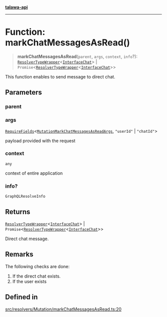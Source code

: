 [**talawa-api**](../../../../README.md)

***

# Function: markChatMessagesAsRead()

> **markChatMessagesAsRead**(`parent`, `args`, `context`, `info`?): [`ResolverTypeWrapper`](../../../../types/generatedGraphQLTypes/type-aliases/ResolverTypeWrapper.md)\<[`InterfaceChat`](../../../../models/Chat/interfaces/InterfaceChat.md)\> \| `Promise`\<[`ResolverTypeWrapper`](../../../../types/generatedGraphQLTypes/type-aliases/ResolverTypeWrapper.md)\<[`InterfaceChat`](../../../../models/Chat/interfaces/InterfaceChat.md)\>\>

This function enables to send message to direct chat.

## Parameters

### parent

### args

[`RequireFields`](../../../../types/generatedGraphQLTypes/type-aliases/RequireFields.md)\<[`MutationMarkChatMessagesAsReadArgs`](../../../../types/generatedGraphQLTypes/type-aliases/MutationMarkChatMessagesAsReadArgs.md), `"userId"` \| `"chatId"`\>

payload provided with the request

### context

`any`

context of entire application

### info?

`GraphQLResolveInfo`

## Returns

[`ResolverTypeWrapper`](../../../../types/generatedGraphQLTypes/type-aliases/ResolverTypeWrapper.md)\<[`InterfaceChat`](../../../../models/Chat/interfaces/InterfaceChat.md)\> \| `Promise`\<[`ResolverTypeWrapper`](../../../../types/generatedGraphQLTypes/type-aliases/ResolverTypeWrapper.md)\<[`InterfaceChat`](../../../../models/Chat/interfaces/InterfaceChat.md)\>\>

Direct chat message.

## Remarks

The following checks are done:
1. If the direct chat exists.
2. If the user exists

## Defined in

[src/resolvers/Mutation/markChatMessagesAsRead.ts:20](https://github.com/Suyash878/talawa-api/blob/095e6964ce2a06c1c30d1acf81b6162203f1db91/src/resolvers/Mutation/markChatMessagesAsRead.ts#L20)
